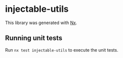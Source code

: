 # injectable-utils

This library was generated with [Nx](https://nx.dev).

## Running unit tests

Run `nx test injectable-utils` to execute the unit tests.
